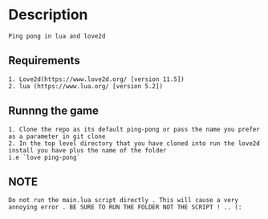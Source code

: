 # Description
    Ping pong in lua and love2d 

## Requirements
    1. Love2d(https://www.love2d.org/ [version 11.5])
    2. lua (https://www.lua.org/ [version 5.2])

## Runnng the game
    1. Clone the repo as its default ping-pong or pass the name you prefer as a parameter in git clone 
    2. In the top level directory that you have cloned into run the love2d install you have plus the name of the folder 
    i.e `love ping-pong`

## NOTE 
    Do not run the main.lua script directly . This will cause a very annoying error . BE SURE TO RUN THE FOLDER NOT THE SCRIPT ! .. (:
